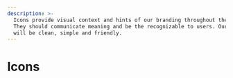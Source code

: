 ```yaml
---
description: >-
  Icons provide visual context and hints of our branding throughout the app.
  They should communicate meaning and be the recognizable to users. Our icons
  will be clean, simple and friendly.
---
```


# Icons

